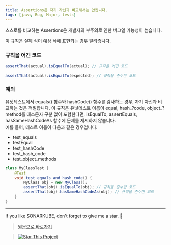 ```yaml
---
title: Assertions은 자기 자신과 비교해서는 안됩니다.
tags: [java, Bug, Major, tests]
---
```


스스로를 비교하는 Assertions은 개발자의 부주의로 인한 버그일 가능성이 높습니다.

이 규칙은 실제 식이 예상 식에 표현되는 경우 알려줍니다.

### 규칙을 어긴 코드

```java
assertThat(actual).isEqualTo(actual); // 규칙을 어긴 코드
```

```java
assertThat(actual).isEqualTo(expected); // 규칙을 준수한 코드
```

### 예외

유닛테스트에서 equals() 함수와 hashCode() 함수를 검사하는 경우, 자기 자신과 비교하는 것은 적절합니다.
이 규칙은 유닛테스트 이름이 equal, hash_?code, object_?method를 대소문자 구분 없이 포함한다면, isEqualTo, assertEquals, hasSameHashCodeAs 함수에 문제를 제시하지 않습니다.  
예를 들어, 테스트 이름이 다음과 같은 경우입니다.

* test_equals
* testEqual 
* test_hashCode
* test_hash_code
* test_object_methods

```java
class MyClassTest {
    @Test
    void test_equals_and_hash_code() {
        MyClass obj = new MyClass();
        assertThat(obj).isEqualTo(obj); // 규칙을 준수한 코드
        assertThat(obj).hasSameHashCodeAs(obj); // 규칙을 준수한 코드
    }
}
```
---

If you like SONARKUBE, don't forget to give me a star. :star2:

> [원문으로 바로가기](https://rules.sonarsource.com/java/tag/tests/RSPEC-5863)

> [![Star This Project](https://img.shields.io/github/stars/kantabile/sonarkube.svg?label=Stars&style=social)](https://github.com/kantabile/sonarkube)
